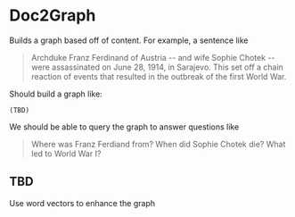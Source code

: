 # Doc2Graph

Builds a graph based off of content. For example, a sentence like

> Archduke Franz Ferdinand of Austria -- and wife Sophie Chotek -- were assassinated on June 28, 1914, in Sarajevo. This set off a chain reaction of events that resulted in the outbreak of the first World War.

Should build a graph like: 

    (TBD)

We should be able to query the graph to answer questions like

> Where was Franz Ferdiand from?
> When did Sophie Chotek die?
> What led to World War I?


## TBD

Use word vectors to enhance the graph